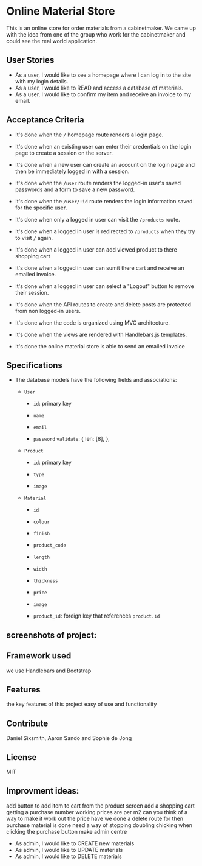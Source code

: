 # Online Material Store
This is an online store for order materials from a cabinetmaker.
We came up with the idea from one of the group who work for the cabinetmaker and could see the real world application.

## User Stories
* As a user, I would like to see a homepage where I can log in to the site with my login details.
* As a user, I would like to READ and access a database of materials.
* As a user, I would like to confirm my item and receive an invoice to my email.

## Acceptance Criteria

* It's done when the `/` homepage route renders a login page.

* It's done when an existing user can enter their credentials on the login page to create a session on the server.

* It's done when a new user can create an account on the login page and then be immediately logged in with a session.

* It's done when the `/user` route renders the logged-in user's saved passwords and a form to save a new password.

* It's done when the `/user/:id` route renders the login information saved for the specific user.

* It's done when only a logged in user can visit the `/products` route.

* It's done when a logged in user is redirected to `/products` when they try to visit `/` again.

* It's done when a logged in user can add viewed product to there shopping cart

* It's done when a logged in user can sumit there cart and receive an emailed invoice.

* It's done when a logged in user can select a "Logout" button to remove their session.

* It's done when the API routes to create and delete posts are protected from non logged-in users.

* It's done when the code is organized using MVC architecture.

* It's done when the views are rendered with Handlebars.js templates.

* It's done the online material store is able to send an emailed invoice

## Specifications 

* The database models have the following fields and associations:

  * `User`
    * `id`: primary key

    * `name`

    * `email`
    
    * `password`
      `validate`: {
        len: [8],
    },

  * `Product`
    * `id`: primary key

    * `type`

    * `image`

  * `Material`
    * `id`

    * `colour`

    * `finish`

    * `product_code`

    * `length`

    * `width`

    * `thickness`

    * `price`

    * `image`
 
    * `product_id`: foreign key that references `product.id`   

## screenshots of project:



## Framework used
we use Handlebars and Bootstrap

## Features
the key features of this project easy of use and functionality 

## Contribute
Daniel Sixsmith, Aaron Sando and Sophie de Jong

## License
MIT

## Improvment ideas:
add button to add item to cart from the product screen
add a shopping cart
getting a purchase number working
prices are per m2 can you think of a way to make it work out the price
have we done a delete route for then purchase material is done
need a way of stopping doubling chicking when clicking the purchase button
make admin centre
* As admin, I would like to CREATE new materials
* As admin, I would like to UPDATE materials
* As admin, I would like to DELETE materials
